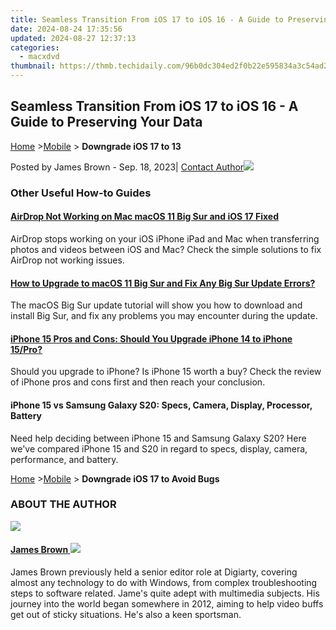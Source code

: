 ```yaml
---
title: Seamless Transition From iOS 17 to iOS 16 - A Guide to Preserving Your Data
date: 2024-08-24 17:35:56
updated: 2024-08-27 12:37:13
categories:
  - macxdvd
thumbnail: https://thmb.techidaily.com/96b0dc304ed2f0b22e595834a3c54ad25662873342662329d5363509351a52f0.jpg
---
```


## Seamless Transition From iOS 17 to iOS 16 - A Guide to Preserving Your Data

[Home](https://tools.techidaily.com/macxdvd/products/) \>[Mobile](https://tools.techidaily.com/macxdvd/products/) \> **Downgrade iOS 17 to 13** 

Posted by James Brown - Sep. 18, 2023| [Contact Author![](https://www.macxdvd.com/mobile/../troubleshoot-adobe/img/email.png)](https://tools.techidaily.com/macxdvd/products/) 



### Other Useful How-to Guides

#### [AirDrop Not Working on Mac macOS 11 Big Sur and iOS 17 Fixed](https://tools.techidaily.com/macxdvd/products/)

AirDrop stops working on your iOS iPhone iPad and Mac when transferring photos and videos between iOS and Mac? Check the simple solutions to fix AirDrop not working issues.

#### [How to Upgrade to macOS 11 Big Sur and Fix Any Big Sur Update Errors?](https://tools.techidaily.com/macxdvd/products/)

The macOS Big Sur update tutorial will show you how to download and install Big Sur, and fix any problems you may encounter during the update.

#### [iPhone 15 Pros and Cons: Should You Upgrade iPhone 14 to iPhone 15/Pro?](https://tools.techidaily.com/macxdvd/products/)

Should you upgrade to iPhone? Is iPhone 15 worth a buy? Check the review of iPhone pros and cons first and then reach your conclusion.

#### iPhone 15 vs Samsung Galaxy S20: Specs, Camera, Display, Processor, Battery

Need help deciding between iPhone 15 and Samsung Galaxy S20? Here we've compared iPhone 15 and S20 in regard to specs, display, camera, performance, and battery. 



[Home](https://tools.techidaily.com/macxdvd/products/) \>[Mobile](https://tools.techidaily.com/macxdvd/products/) \> **Downgrade iOS 17 to Avoid Bugs** 



### ABOUT THE AUTHOR

![](https://www.macxdvd.com/mobile/../mac-dvd-video-converter-how-to/howto_image/james.png)

#### [James Brown ![](https://www.macxdvd.com/mobile/../troubleshoot-adobe/img/tw.png)](https://tools.techidaily.com/macxdvd/products/)

James Brown previously held a senior editor role at Digiarty, covering almost any technology to do with Windows, from complex troubleshooting steps to software related. Jame's quite adept with multimedia subjects. His journey into the world began somewhere in 2012, aiming to help video buffs get out of sticky situations. He's also a keen sportsman.

<ins class="adsbygoogle"
     style="display:block"
     data-ad-format="autorelaxed"
     data-ad-client="ca-pub-7571918770474297"
     data-ad-slot="1223367746"></ins>



<ins class="adsbygoogle"
     style="display:block"
     data-ad-client="ca-pub-7571918770474297"
     data-ad-slot="8358498916"
     data-ad-format="auto"
     data-full-width-responsive="true"></ins>
